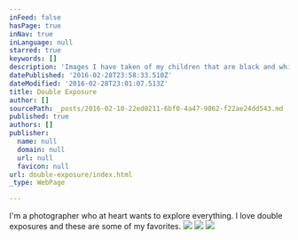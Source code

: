 ```yaml
---
inFeed: false
hasPage: true
inNav: true
inLanguage: null
starred: true
keywords: []
description: 'Images I have taken of my children that are black and white double exposures. '
datePublished: '2016-02-28T23:58:33.510Z'
dateModified: '2016-02-28T23:01:07.513Z'
title: Double Exposure
author: []
sourcePath: _posts/2016-02-10-22ed0211-6bf0-4a47-9862-f22ae24dd543.md
published: true
authors: []
publisher:
  name: null
  domain: null
  url: null
  favicon: null
url: double-exposure/index.html
_type: WebPage

---
```

I'm a photographer who at heart wants to explore everything. I love double exposures and these are some of my favorites. ![](https://s3-us-west-2.amazonaws.com/the-grid-img/p/9cbc0958901b577a31a772016a13cf57794d3313.jpg)
![](https://s3-us-west-2.amazonaws.com/the-grid-img/p/4a00dab13a38e45acbc068b77831b44c503d3170.jpg)
![](https://s3-us-west-2.amazonaws.com/the-grid-img/p/cd8207ef157588095ecda4f295e9140f37396657.jpg)
